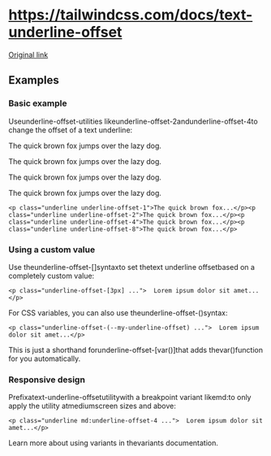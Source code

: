 # https://tailwindcss.com/docs/text-underline-offset

[Original link](https://tailwindcss.com/docs/text-underline-offset)

## Examples

### Basic example

Useunderline-offset-<number>utilities likeunderline-offset-2andunderline-offset-4to change the offset of a text underline:

The quick brown fox jumps over the lazy dog.

The quick brown fox jumps over the lazy dog.

The quick brown fox jumps over the lazy dog.

The quick brown fox jumps over the lazy dog.

```
<p class="underline underline-offset-1">The quick brown fox...</p><p class="underline underline-offset-2">The quick brown fox...</p><p class="underline underline-offset-4">The quick brown fox...</p><p class="underline underline-offset-8">The quick brown fox...</p>
```

### Using a custom value

Use theunderline-offset-[<value>]syntaxto set thetext underline offsetbased on a completely custom value:

```
<p class="underline-offset-[3px] ...">  Lorem ipsum dolor sit amet...</p>
```

For CSS variables, you can also use theunderline-offset-(<custom-property>)syntax:

```
<p class="underline-offset-(--my-underline-offset) ...">  Lorem ipsum dolor sit amet...</p>
```

This is just a shorthand forunderline-offset-[var(<custom-property>)]that adds thevar()function for you automatically.

### Responsive design

Prefixatext-underline-offsetutilitywith a breakpoint variant likemd:to only apply the utility atmediumscreen sizes and above:

```
<p class="underline md:underline-offset-4 ...">  Lorem ipsum dolor sit amet...</p>
```

Learn more about using variants in thevariants documentation.
